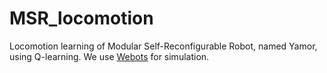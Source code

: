 # MSR_locomotion

Locomotion learning of Modular Self-Reconfigurable Robot, named Yamor, using Q-learning. We use [Webots](https://www.cyberbotics.com/#cyberbotics) for simulation.
